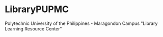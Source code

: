 # LibraryPUPMC
Polytechnic University of the Philippines - Maragondon Campus "Library Learning Resource Center"

